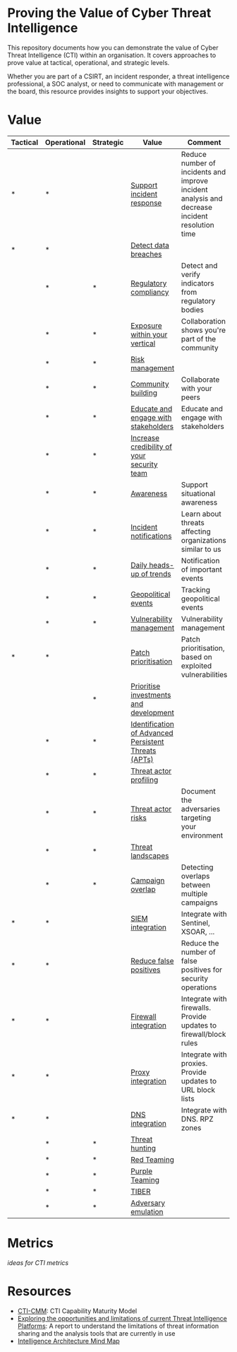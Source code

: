 # Proving the Value of Cyber Threat Intelligence

This repository documents how you can demonstrate the value of Cyber Threat Intelligence (CTI) within an organisation. It covers approaches to prove value at tactical, operational, and strategic levels.

Whether you are part of a CSIRT, an incident responder, a threat intelligence professional, a SOC analyst, or need to communicate with management or the board, this resource provides insights to support your objectives.

# Value

|Tactical|Operational|Strategic|Value|Comment
|----|---|---|---|---|
|*|*| | [Support incident response](value/value_ir.md) | Reduce number of incidents and improve incident analysis and decrease incident resolution time
|*|*| | [Detect data breaches](value/value_ir.md) |
| |*|*| [Regulatory compliancy](value/value_regulatory.md) | Detect and verify indicators from regulatory bodies
| |*|*| [Exposure within your vertical](value/value_template.md) | Collaboration shows you're part of the community
| |*|*| [Risk management](value/value_risk.md) | 
| |*|*| [Community building](value/value_template.md) | Collaborate with your peers
| |*|*| [Educate and engage with stakeholders](value/value_template.md) | Educate and engage with stakeholders
| |*|*| [Increase credibility of your security team](value/value_template.md) |
| |*|*| [Awareness](value/value_template.md) | Support situational awareness
| |*|*| [Incident notifications](value/value_template.md) | Learn about threats affecting organizations similar to us
| |*|*| [Daily heads-up of trends](value/value_template.md) | Notification of important events
| |*|*| [Geopolitical events](value/value_template.md) | Tracking geopolitical events
| |*|*| [Vulnerability management](value/value_template.md) | Vulnerability management
|*|*| | [Patch prioritisation](value/value_template.md) | Patch prioritisation, based on exploited vulnerabilities
| | |*| [Prioritise investments and development](value/value_template.md) | 
| |*|*| [Identification of Advanced Persistent Threats (APTs)](value/value_template.md)| 
| |*|*| [Threat actor profiling](value/value_template.md.md)| 
| |*|*| [Threat actor risks](value/value_template.md)| Document the adversaries targeting your environment
| |*|*| [Threat landscapes](value/value_template.md)|
| |*|*| [Campaign overlap](value/value_template.md)| Detecting overlaps between multiple campaigns
|*|*| | [SIEM integration](value/value_template.md)| Integrate with Sentinel, XSOAR, ...
|*|*| | [Reduce false positives](value/value_template.md)| Reduce the number of false positives for security operations
|*|*| | [Firewall integration](value/value_template.md)| Integrate with firewalls. Provide updates to firewall/block rules
|*|*| | [Proxy integration](value/value_template.md) |Integrate with proxies. Provide updates to URL block lists
|*|*| | [DNS integration](value/value_template.md)| Integrate with DNS. RPZ zones
| |*|*| [Threat hunting](value/value_template.md)|
| |*|*| [Red Teaming](value/value_template.md)|
| |*|*| [Purple Teaming](value/value_template.md)| 
| |*|*| [TIBER](value/value_template.md)| 
| |*|*| [Adversary emulation](value/adversary_emulation.md)| 

# Metrics

*ideas for CTI metrics*

# Resources

* [CTI-CMM](https://github.com/cti-cmm/framework): CTI Capability Maturity Model
* [Exploring the opportunities and limitations of current Threat Intelligence Platforms](https://www.enisa.europa.eu/publications/exploring-the-opportunities-and-limitations-of-current-threat-intelligence-platforms): A report to understand the limitations of threat information sharing and the analysis tools that are currently in use
* [Intelligence Architecture Mind Map](https://github.com/Errum/IntelArchitectureMap)
